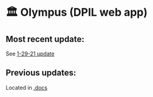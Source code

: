 # 🏛 Olympus (DPIL web app)
## Most recent update:
See [1-29-21 update](https://github.com/peterbayerle/dpil_olympus/blob/main/.docs/1-29-21.md)

## Previous updates:
Located in [.docs](https://github.com/peterbayerle/dpil_olympus/tree/main/.docs)